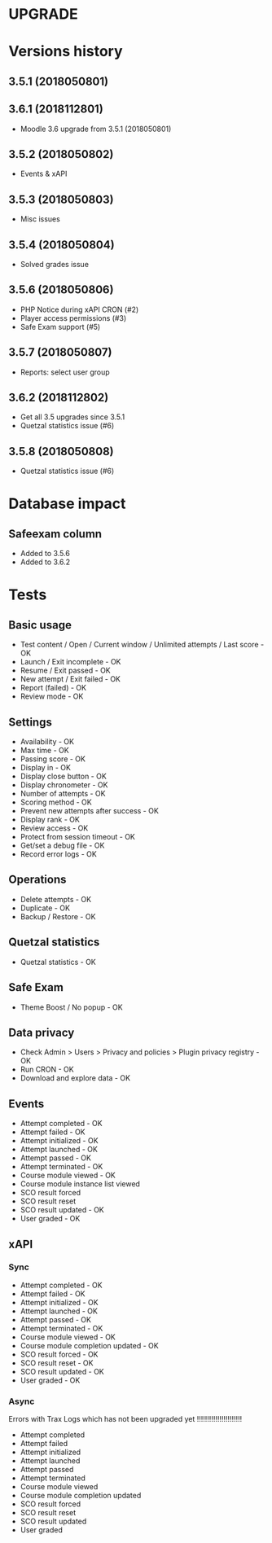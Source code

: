UPGRADE
=======

# Versions history

## 3.5.1 (2018050801)
## 3.6.1 (2018112801)
- Moodle 3.6 upgrade from 3.5.1 (2018050801)

## 3.5.2 (2018050802)
- Events & xAPI

## 3.5.3 (2018050803)
- Misc issues

## 3.5.4 (2018050804)
- Solved grades issue

## 3.5.6 (2018050806)
- PHP Notice during xAPI CRON (#2)
- Player access permissions (#3)
- Safe Exam support (#5)

## 3.5.7 (2018050807)
- Reports: select user group

## 3.6.2 (2018112802)
- Get all 3.5 upgrades since 3.5.1
- Quetzal statistics issue (#6)

## 3.5.8 (2018050808)
- Quetzal statistics issue (#6)


# Database impact

## Safeexam column
- Added to 3.5.6
- Added to 3.6.2


# Tests

## Basic usage
- Test content / Open / Current window / Unlimited attempts / Last score - OK
- Launch / Exit incomplete - OK
- Resume / Exit passed - OK
- New attempt / Exit failed - OK
- Report (failed) - OK
- Review mode - OK

## Settings
- Availability - OK
- Max time - OK
- Passing score - OK
- Display in - OK
- Display close button - OK
- Display chronometer - OK
- Number of attempts - OK
- Scoring method - OK
- Prevent new attempts after success - OK
- Display rank - OK
- Review access - OK
- Protect from session timeout - OK
- Get/set a debug file - OK
- Record error logs - OK

## Operations
- Delete attempts - OK
- Duplicate - OK
- Backup / Restore - OK

## Quetzal statistics
- Quetzal statistics - OK

## Safe Exam
- Theme Boost / No popup - OK

## Data privacy
- Check Admin > Users > Privacy and policies > Plugin privacy registry - OK
- Run CRON - OK
- Download and explore data - OK

## Events
- Attempt completed - OK
- Attempt failed - OK
- Attempt initialized - OK
- Attempt launched - OK
- Attempt passed - OK
- Attempt terminated - OK
- Course module viewed - OK
- Course module instance list viewed
- SCO result forced
- SCO result reset
- SCO result updated - OK
- User graded - OK

## xAPI

### Sync
- Attempt completed - OK
- Attempt failed - OK
- Attempt initialized - OK
- Attempt launched - OK
- Attempt passed - OK
- Attempt terminated - OK
- Course module viewed - OK
- Course module completion updated - OK
- SCO result forced - OK
- SCO result reset - OK
- SCO result updated - OK
- User graded - OK

### Async
Errors with Trax Logs which has not been upgraded yet !!!!!!!!!!!!!!!!!!!!!!

- Attempt completed
- Attempt failed
- Attempt initialized
- Attempt launched
- Attempt passed
- Attempt terminated
- Course module viewed
- Course module completion updated
- SCO result forced
- SCO result reset
- SCO result updated
- User graded
